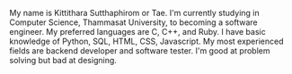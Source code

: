 My name is Kittithara Sutthaphirom or Tae. I'm currently studying in Computer Science, Thammasat University, to becoming a software engineer. My preferred languages are C, C++, and Ruby. I have basic knowledge of Python, SQL, HTML, CSS, Javascript. My most experienced fields are backend developer and software tester.
I'm good at problem solving but bad at designing.
